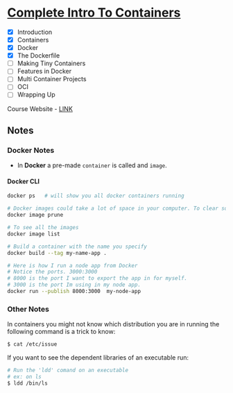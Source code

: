 # [Complete Intro To Containers](https://frontendmasters.com/courses/complete-intro-containers/introduction/)

- [X] Introduction
- [X] Containers
- [X] Docker
- [X] The Dockerfile
- [ ] Making Tiny Containers
- [ ] Features in Docker
- [ ] Multi Container Projects
- [ ] OCI
- [ ] Wrapping Up

Course Website - [LINK](https://btholt.github.io/complete-intro-to-containers/)

## Notes

### Docker Notes
* In **Docker** a pre-made `container` is called and `image`.

#### Docker CLI
```bash
docker ps   # will show you all docker containers running
```
```bash
# Docker images could take a lot of space in your computer. To clear some of those run:
docker image prune
```

```bash
# To see all the images
docker image list
```

```bash
# Build a container with the name you specify
docker build --tag my-name-app .
```

```bash
# Here is how I run a node app from Docker
# Notice the ports. 3000:3000
# 8000 is the port I want to export the app in for myself.
# 3000 is the port Im using in my node app.
docker run --publish 8000:3000  my-node-app
```

### Other Notes
In containers you might not know which distribution you are in running the following command is a trick to know:
```bash
$ cat /etc/issue
```

If you want to see the dependent libraries of an executable run:
```bash
# Run the 'ldd' comand on an executable
# ex: on ls
$ ldd /bin/ls
```